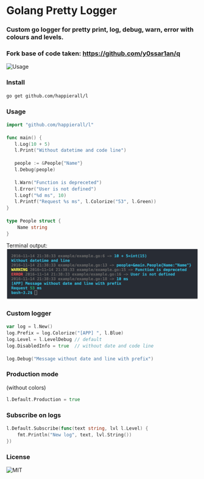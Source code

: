 # Golang Pretty Logger
### Custom go logger for pretty print, log, debug, warn, error with colours and levels.
### Fork base of code taken: https://github.com/y0ssar1an/q 

![Usage](assets/screencast.gif)

### Install
```bash
go get github.com/happierall/l
```

### Usage
```go
import "github.com/happierall/l"

func main() {
   l.Log(10 + 5)
   l.Print("Without datetime and code line")
   
   people := &People{"Name"}
   l.Debug(people)

   l.Warn("Function is depreceted")
   l.Error("User is not defined")
   l.Logf("%d ms", 10)
   l.Printf("Request %s ms", l.Colorize("53", l.Green))
}

type People struct {
    Name string
}
```

Terminal output:
![Output struct and int](assets/output.png)

### Custom logger
```go
var log = l.New()
log.Prefix = log.Colorize("[APP] ", l.Blue)
log.Level = l.LevelDebug // default
log.DisabledInfo = true  // without date and code line

log.Debug("Message without date and line with prefix")
```

### Production mode
(without colors)
```go
l.Default.Production = true
```

### Subscribe on logs
```go
l.Default.Subscribe(func(text string, lvl l.Level) {
	fmt.Println("New log", text, lvl.String())
})
```
### License
![MIT](http://opensource.org/licenses/MIT)

